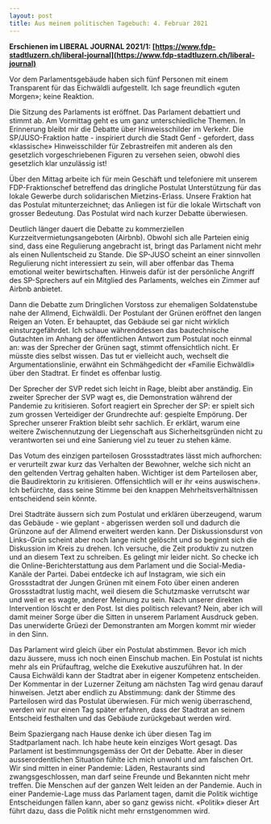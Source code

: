 ```yaml
---
layout: post
title: Aus meinem politischen Tagebuch: 4. Februar 2021
---
```


**Erschienen im LIBERAL JOURNAL 2021/1: [https://www.fdp-stadtluzern.ch/liberal-journal](https://www.fdp-stadtluzern.ch/liberal-journal)**

Vor dem Parlamentsgebäude haben sich fünf Personen mit einem Transparent für das Eichwäldli aufgestellt. Ich sage freundlich «guten Morgen»; keine Reaktion.

Die Sitzung des Parlaments ist eröffnet. Das Parlament debattiert und stimmt ab. Am Vormittag geht es um ganz unterschiedliche Themen. In Erinnerung bleibt mir die Debatte über Hinweisschilder im Verkehr. Die SP/JUSO-Fraktion hatte - inspiriert durch die Stadt Genf - gefordert, dass «klassische» Hinweisschilder für Zebrastreifen mit anderen als den gesetzlich vorgeschriebenen Figuren zu versehen seien, obwohl dies gesetzlich klar unzulässig ist!

Über den Mittag arbeite ich für mein Geschäft und telefoniere mit unserem FDP-Fraktionschef betreffend das dringliche Postulat Unterstützung für das lokale Gewerbe durch solidarischen Mietzins-Erlass. Unsere Fraktion hat das Postulat mitunterzeichnet; das Anliegen ist für die lokale Wirtschaft von grosser Bedeutung. Das Postulat wird nach kurzer Debatte überwiesen.

Deutlich länger dauert die Debatte zu kommerziellen Kurzzeitvermietungsangeboten (Airbnb). Obwohl sich alle Parteien einig sind, dass eine Regulierung angebracht ist, bringt das Parlament nicht mehr als einen Nullentscheid zu Stande. Die SP-JUSO scheint an einer sinnvollen Regulierung nicht interessiert zu sein, will aber offenbar das Thema emotional weiter bewirtschaften. Hinweis dafür ist der persönliche Angriff des SP-Sprechers auf ein Mitglied des Parlaments, welches ein Zimmer auf Airbnb anbietet.

Dann die Debatte zum Dringlichen Vorstoss zur ehemaligen Soldatenstube nahe der Allmend, Eichwäldli. Der Postulant der Grünen eröffnet den langen Reigen an Voten. Er behauptet, das Gebäude sei gar nicht wirklich einsturzgefährdet. Ich schaue währenddessen das bautechnische Gutachten im Anhang der öffentlichen Antwort zum Postulat noch einmal an: was der Sprecher der Grünen sagt, stimmt offensichtlich nicht. Er müsste dies selbst wissen. Das tut er vielleicht auch, wechselt die Argumentationslinie, erwähnt ein Schmähgedicht der «Familie Eichwäldli» über den Stadtrat. Er findet es offenbar lustig.

Der Sprecher der SVP redet sich leicht in Rage, bleibt aber anständig. Ein zweiter Sprecher der SVP wagt es, die Demonstration während der Pandemie zu kritisieren. Sofort reagiert ein Sprecher der SP: er spielt sich zum grossen Verteidiger der Grundrechte auf: gespielte Empörung. Der Sprecher unserer Fraktion bleibt sehr sachlich. Er erklärt, warum eine weitere Zwischennutzung der Liegenschaft aus Sicherheitsgründen nicht zu verantworten sei und eine Sanierung viel zu teuer zu stehen käme.

Das Votum des einzigen parteilosen Grossstadtrates lässt mich aufhorchen: er verurteilt zwar kurz das Verhalten der Bewohner, welche sich nicht an den geltenden Vertrag gehalten haben. Wichtiger ist dem Parteilosen aber, die Baudirektorin zu kritisieren. Offensichtlich will er ihr «eins auswischen». Ich befürchte, dass seine Stimme bei den knappen Mehrheitsverhältnissen entscheidend sein könnte.

Drei Stadträte äussern sich zum Postulat und erklären überzeugend, warum das Gebäude - wie geplant - abgerissen werden soll und dadurch die Grünzone auf der Allmend erweitert werden kann. Der Diskussionsdurst von Links-Grün scheint aber noch lange nicht gelöscht und so beginnt sich die Diskussion im Kreis zu drehen. Ich versuche, die Zeit produktiv zu nutzen und an diesem Text zu schreiben. Es gelingt mir leider nicht. So checke ich die Online-Berichterstattung aus dem Parlament und die Social-Media-Kanäle der Partei. Dabei entdecke ich auf Instagram, wie sich ein Grossstadtrat der Jungen Grünen mit einem Foto über einen anderen Grossstadtrat lustig macht, weil diesem die Schutzmaske verrutscht war und weil er es wagte, anderer Meinung zu sein. Nach unserer direkten Intervention löscht er den Post. Ist dies politisch relevant? Nein, aber ich will damit meiner Sorge über die Sitten in unserem Parlament Ausdruck geben. Das unerwiderte Grüezi der Demonstranten am Morgen kommt mir wieder in den Sinn.

Das Parlament wird gleich über ein Postulat abstimmen. Bevor ich mich dazu äussere, muss ich noch einen Einschub machen. Ein Postulat ist nichts mehr als ein Prüfauftrag, welche die Exekutive auszuführen hat. In der Causa Eichwäldi kann der Stadtrat aber in eigener Kompetenz entscheiden. Der Kommentar in der Luzerner Zeitung am nächsten Tag wird genau darauf hinweisen. Jetzt aber endlich zu Abstimmung: dank der Stimme des Parteilosen wird das Postulat überwiesen. Für mich wenig überraschend, werden wir nur einen Tag später erfahren, dass der Stadtrat an seinem Entscheid festhalten und das Gebäude zurückgebaut werden wird.

Beim Spaziergang nach Hause denke ich über diesen Tag im Stadtparlament nach. Ich habe heute kein einziges Wort gesagt. Das Parlament ist bestimmungsgemäss der Ort der Debatte. Aber in dieser ausserordentlichen Situation fühlte ich mich unwohl und am falschen Ort. Wir sind mitten in einer Pandemie: Läden, Restaurants sind zwangsgeschlossen, man darf seine Freunde und Bekannten nicht mehr treffen. Die Menschen auf der ganzen Welt leiden an der Pandemie. Auch in einer Pandemie-Lage muss das Parlament tagen, damit die Politik wichtige Entscheidungen fällen kann, aber so ganz gewiss nicht. «Politik» dieser Art führt dazu, dass die Politik nicht mehr ernstgenommen wird.